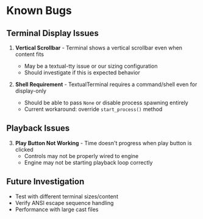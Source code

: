 # Known Bugs

## Terminal Display Issues

1. **Vertical Scrollbar** - Terminal shows a vertical scrollbar even when content fits
   - May be a textual-tty issue or our sizing configuration
   - Should investigate if this is expected behavior

2. **Shell Requirement** - TextualTerminal requires a command/shell even for display-only
   - Should be able to pass `None` or disable process spawning entirely
   - Current workaround: override `start_process()` method

## Playback Issues

3. **Play Button Not Working** - Time doesn't progress when play button is clicked
   - Controls may not be properly wired to engine
   - Engine may not be starting playback loop correctly

## Future Investigation

- Test with different terminal sizes/content
- Verify ANSI escape sequence handling
- Performance with large cast files